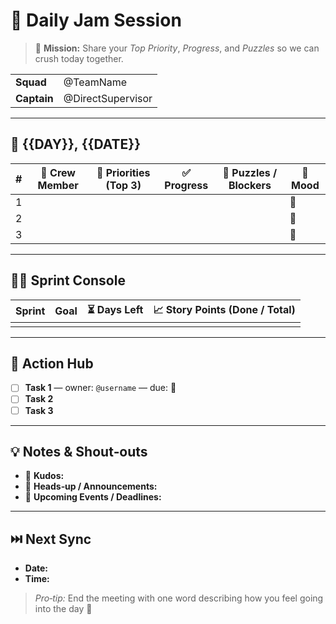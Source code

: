 # 🚀 Daily Jam Session

> 🎯 **Mission:** Share your *Top Priority*, *Progress*, and *Puzzles* so we can crush today together.

| | |
|---|---|
| **Squad** | @TeamName |
| **Captain** | @DirectSupervisor |

---

## 📅 {{DAY}}, {{DATE}}

| # | 🌟 Crew Member | 🎯 Priorities (Top&nbsp;3) | ✅ Progress | 🧩 Puzzles / Blockers | 🔋 Mood |
|---|---------------|---------------------------|-------------|-----------------------|---------|
| 1 |  |  |  |  | 🙂 |
| 2 |  |  |  |  | 🙂 |
| 3 |  |  |  |  | 🙂 |

<!--
Tips
• Fill {{DAY}} with the weekday (e.g., Tuesday) and {{DATE}} with YYYY‑MM‑DD.
• Replace 🙂 with your current vibe (😄 😐 😴).
• Keep priorities bite‑sized; no novels!
-->

---

## 🏃‍♂️ Sprint Console

| Sprint | Goal | ⏳ Days Left | 📈 Story Points&nbsp;(Done / Total) |
|--------|------|-------------|-------------------------------------|
|  |  |  |  |

---

## 📌 Action Hub
- [ ] **Task 1** — owner: `@username` — due: 📅
- [ ] **Task 2**
- [ ] **Task 3**

---

## 💡 Notes & Shout‑outs
- 👏 **Kudos:**  
- 🔮 **Heads‑up / Announcements:**  
- 📅 **Upcoming Events / Deadlines:**  

---

## ⏭️ Next Sync
- **Date:**  
- **Time:**  

> _Pro‑tip:_ End the meeting with one word describing how you feel going into the day 🌈
